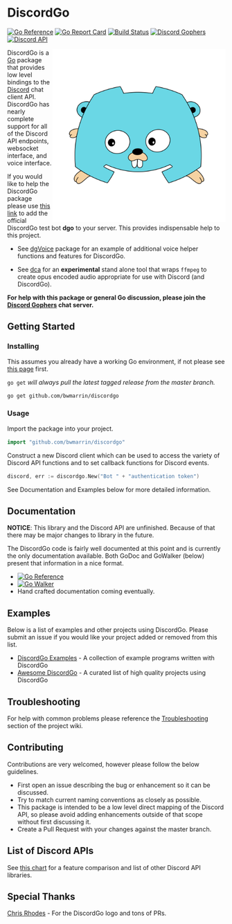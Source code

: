# DiscordGo

[![Go Reference](https://pkg.go.dev/badge/github.com/bwmarrin/discordgo.svg)](https://pkg.go.dev/github.com/bwmarrin/discordgo) [![Go Report Card](https://goreportcard.com/badge/github.com/bwmarrin/discordgo)](https://goreportcard.com/report/github.com/bwmarrin/discordgo) [![Build Status](https://travis-ci.com/bwmarrin/discordgo.svg?branch=master)](https://travis-ci.com/bwmarrin/discordgo) [![Discord Gophers](https://img.shields.io/badge/Discord%20Gophers-%23discordgo-blue.svg)](https://discord.gg/golang) [![Discord API](https://img.shields.io/badge/Discord%20API-%23go_discordgo-blue.svg)](https://discord.com/invite/discord-api)

<img align="right" alt="vector artwork of terrifying amalgamation of Go gopher and Discord Clyde logo" src="docs/img/discordgo.svg" width="400">

DiscordGo is a [Go](https://golang.org/) package that provides low level 
bindings to the [Discord](https://discord.com/) chat client API. DiscordGo 
has nearly complete support for all of the Discord API endpoints, websocket
interface, and voice interface.

If you would like to help the DiscordGo package please use 
[this link](https://discord.com/oauth2/authorize?client_id=173113690092994561&scope=bot)
to add the official DiscordGo test bot **dgo** to your server. This provides 
indispensable help to this project.

* See [dgVoice](https://github.com/bwmarrin/dgvoice) package for an example of
additional voice helper functions and features for DiscordGo.

* See [dca](https://github.com/bwmarrin/dca) for an **experimental** stand alone
tool that wraps `ffmpeg` to create opus encoded audio appropriate for use with
Discord (and DiscordGo).

**For help with this package or general Go discussion, please join the [Discord 
Gophers](https://discord.gg/golang) chat server.**

## Getting Started

### Installing

This assumes you already have a working Go environment, if not please see
[this page](https://golang.org/doc/install) first.

`go get` *will always pull the latest tagged release from the master branch.*

```sh
go get github.com/bwmarrin/discordgo
```

### Usage

Import the package into your project.

```go
import "github.com/bwmarrin/discordgo"
```

Construct a new Discord client which can be used to access the variety of 
Discord API functions and to set callback functions for Discord events.

```go
discord, err := discordgo.New("Bot " + "authentication token")
```

See Documentation and Examples below for more detailed information.


## Documentation

**NOTICE**: This library and the Discord API are unfinished.
Because of that there may be major changes to library in the future.

The DiscordGo code is fairly well documented at this point and is currently
the only documentation available.  Both GoDoc and GoWalker (below) present
that information in a nice format.

- [![Go Reference](https://pkg.go.dev/badge/github.com/bwmarrin/discordgo.svg)](https://pkg.go.dev/github.com/bwmarrin/discordgo)
- [![Go Walker](https://gowalker.org/api/v1/badge)](https://gowalker.org/github.com/bwmarrin/discordgo) 
- Hand crafted documentation coming eventually.


## Examples

Below is a list of examples and other projects using DiscordGo.  Please submit 
an issue if you would like your project added or removed from this list. 

- [DiscordGo Examples](https://github.com/bwmarrin/discordgo/tree/master/examples) - A collection of example programs written with DiscordGo
- [Awesome DiscordGo](https://github.com/bwmarrin/discordgo/wiki/Awesome-DiscordGo) - A curated list of high quality projects using DiscordGo

## Troubleshooting
For help with common problems please reference the 
[Troubleshooting](https://github.com/bwmarrin/discordgo/wiki/Troubleshooting) 
section of the project wiki.


## Contributing
Contributions are very welcomed, however please follow the below guidelines.

- First open an issue describing the bug or enhancement so it can be
discussed.  
- Try to match current naming conventions as closely as possible.  
- This package is intended to be a low level direct mapping of the Discord API, 
so please avoid adding enhancements outside of that scope without first 
discussing it.
- Create a Pull Request with your changes against the master branch.


## List of Discord APIs

See [this chart](https://abal.moe/Discord/Libraries.html) for a feature 
comparison and list of other Discord API libraries.

## Special Thanks

[Chris Rhodes](https://github.com/iopred) - For the DiscordGo logo and tons of PRs.
